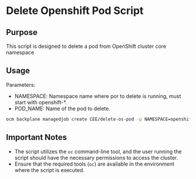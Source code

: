 # Delete Openshift Pod Script

## Purpose

This script is designed to delete a pod from OpenShift cluster core namespace 

## Usage

Parameters:
- NAMESPACE: Namespace name where por to delete is running, must start with openshift-*.
- POD_NAME: Name of the pod to delete.

```bash
ocm backplane managedjob create CEE/delete-os-pod -p NAMESPACE=openshift-dns -p POD_NAME: dns-default-h7l2w
```


## Important Notes

- The script utilizes the `oc` command-line tool, and the user running the script should have the necessary permissions to access the cluster.
- Ensure that the required tools (`oc`) are available in the environment where the script is executed.